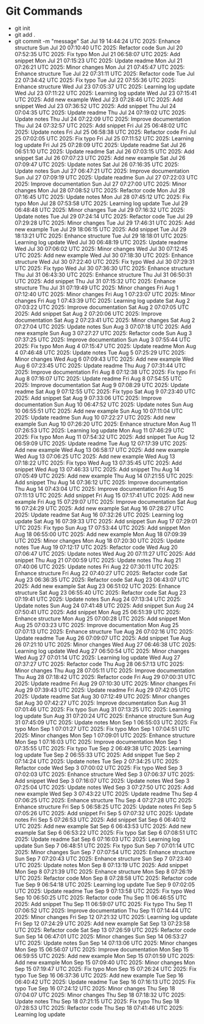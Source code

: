 # Git Commands
- git init
- git add .
- git commit -m "message"
Sat Jul 19 14:44:24 UTC 2025: Enhance structure
Sun Jul 20 07:10:40 UTC 2025: Refactor code
Sun Jul 20 07:52:35 UTC 2025: Fix typo
Mon Jul 21 06:58:07 UTC 2025: Add snippet
Mon Jul 21 07:15:23 UTC 2025: Update readme
Mon Jul 21 07:26:21 UTC 2025: Minor changes
Mon Jul 21 07:45:47 UTC 2025: Enhance structure
Tue Jul 22 07:31:11 UTC 2025: Refactor code
Tue Jul 22 07:34:42 UTC 2025: Fix typo
Tue Jul 22 07:55:36 UTC 2025: Enhance structure
Wed Jul 23 07:05:37 UTC 2025: Learning log update
Wed Jul 23 07:11:22 UTC 2025: Learning log update
Wed Jul 23 07:15:41 UTC 2025: Add new example
Wed Jul 23 07:28:46 UTC 2025: Add snippet
Wed Jul 23 07:36:52 UTC 2025: Add snippet
Thu Jul 24 07:04:35 UTC 2025: Update readme
Thu Jul 24 07:19:02 UTC 2025: Update notes
Thu Jul 24 07:22:09 UTC 2025: Improve documentation
Thu Jul 24 07:32:57 UTC 2025: Add snippet
Fri Jul 25 06:48:02 UTC 2025: Update notes
Fri Jul 25 06:58:38 UTC 2025: Refactor code
Fri Jul 25 07:02:05 UTC 2025: Fix typo
Fri Jul 25 07:11:52 UTC 2025: Learning log update
Fri Jul 25 07:28:09 UTC 2025: Update readme
Sat Jul 26 06:51:10 UTC 2025: Update readme
Sat Jul 26 07:03:15 UTC 2025: Add snippet
Sat Jul 26 07:07:23 UTC 2025: Add new example
Sat Jul 26 07:09:47 UTC 2025: Update notes
Sat Jul 26 07:16:35 UTC 2025: Update notes
Sun Jul 27 06:47:21 UTC 2025: Improve documentation
Sun Jul 27 07:09:19 UTC 2025: Update readme
Sun Jul 27 07:22:03 UTC 2025: Improve documentation
Sun Jul 27 07:27:00 UTC 2025: Minor changes
Mon Jul 28 07:08:52 UTC 2025: Refactor code
Mon Jul 28 07:16:45 UTC 2025: Update notes
Mon Jul 28 07:45:12 UTC 2025: Fix typo
Mon Jul 28 07:53:58 UTC 2025: Learning log update
Tue Jul 29 06:48:48 UTC 2025: Minor changes
Tue Jul 29 07:16:32 UTC 2025: Update notes
Tue Jul 29 07:24:14 UTC 2025: Refactor code
Tue Jul 29 07:29:28 UTC 2025: Minor changes
Tue Jul 29 17:46:31 UTC 2025: Add new example
Tue Jul 29 18:06:15 UTC 2025: Add snippet
Tue Jul 29 18:13:21 UTC 2025: Enhance structure
Tue Jul 29 18:18:01 UTC 2025: Learning log update
Wed Jul 30 06:48:19 UTC 2025: Update readme
Wed Jul 30 07:06:02 UTC 2025: Minor changes
Wed Jul 30 07:12:45 UTC 2025: Add new example
Wed Jul 30 07:18:30 UTC 2025: Enhance structure
Wed Jul 30 07:22:40 UTC 2025: Fix typo
Wed Jul 30 07:29:31 UTC 2025: Fix typo
Wed Jul 30 07:36:30 UTC 2025: Enhance structure
Thu Jul 31 06:43:30 UTC 2025: Enhance structure
Thu Jul 31 06:50:31 UTC 2025: Add snippet
Thu Jul 31 07:15:32 UTC 2025: Enhance structure
Thu Jul 31 07:19:49 UTC 2025: Minor changes
Fri Aug  1 07:12:40 UTC 2025: Minor changes
Fri Aug  1 07:23:07 UTC 2025: Minor changes
Fri Aug  1 07:43:39 UTC 2025: Learning log update
Sat Aug  2 07:03:22 UTC 2025: Improve documentation
Sat Aug  2 07:07:05 UTC 2025: Add snippet
Sat Aug  2 07:20:06 UTC 2025: Improve documentation
Sat Aug  2 07:23:41 UTC 2025: Minor changes
Sat Aug  2 07:27:04 UTC 2025: Update notes
Sun Aug  3 07:07:18 UTC 2025: Add new example
Sun Aug  3 07:27:27 UTC 2025: Refactor code
Sun Aug  3 07:37:25 UTC 2025: Improve documentation
Sun Aug  3 07:55:44 UTC 2025: Fix typo
Mon Aug  4 07:15:47 UTC 2025: Update readme
Mon Aug  4 07:46:48 UTC 2025: Update notes
Tue Aug  5 07:25:29 UTC 2025: Minor changes
Wed Aug  6 07:09:43 UTC 2025: Add new example
Wed Aug  6 07:23:45 UTC 2025: Update readme
Thu Aug  7 07:31:44 UTC 2025: Improve documentation
Fri Aug  8 07:12:38 UTC 2025: Fix typo
Fri Aug  8 07:16:07 UTC 2025: Update readme
Fri Aug  8 07:54:55 UTC 2025: Improve documentation
Sat Aug  9 07:08:29 UTC 2025: Update readme
Sat Aug  9 07:12:55 UTC 2025: Fix typo
Sat Aug  9 07:23:40 UTC 2025: Add snippet
Sat Aug  9 07:33:06 UTC 2025: Improve documentation
Sun Aug 10 06:47:52 UTC 2025: Update notes
Sun Aug 10 06:55:51 UTC 2025: Add new example
Sun Aug 10 07:11:04 UTC 2025: Update readme
Sun Aug 10 07:22:27 UTC 2025: Add new example
Sun Aug 10 07:26:20 UTC 2025: Enhance structure
Mon Aug 11 07:26:53 UTC 2025: Learning log update
Mon Aug 11 07:46:29 UTC 2025: Fix typo
Mon Aug 11 07:54:32 UTC 2025: Add snippet
Tue Aug 12 06:59:09 UTC 2025: Update readme
Tue Aug 12 07:17:39 UTC 2025: Add new example
Wed Aug 13 06:58:17 UTC 2025: Add new example
Wed Aug 13 07:06:25 UTC 2025: Add new example
Wed Aug 13 07:18:22 UTC 2025: Fix typo
Wed Aug 13 07:35:45 UTC 2025: Add snippet
Wed Aug 13 07:46:33 UTC 2025: Add snippet
Thu Aug 14 07:05:49 UTC 2025: Add new example
Thu Aug 14 07:21:55 UTC 2025: Add snippet
Thu Aug 14 07:36:12 UTC 2025: Improve documentation
Thu Aug 14 07:43:04 UTC 2025: Improve documentation
Fri Aug 15 07:11:13 UTC 2025: Add snippet
Fri Aug 15 07:17:41 UTC 2025: Add new example
Fri Aug 15 07:29:07 UTC 2025: Improve documentation
Sat Aug 16 07:24:29 UTC 2025: Add new example
Sat Aug 16 07:28:27 UTC 2025: Update readme
Sat Aug 16 07:32:26 UTC 2025: Learning log update
Sat Aug 16 07:39:33 UTC 2025: Add snippet
Sun Aug 17 07:29:01 UTC 2025: Fix typo
Sun Aug 17 07:53:44 UTC 2025: Add snippet
Mon Aug 18 06:55:00 UTC 2025: Add new example
Mon Aug 18 07:09:39 UTC 2025: Minor changes
Mon Aug 18 07:20:30 UTC 2025: Update notes
Tue Aug 19 07:12:17 UTC 2025: Refactor code
Wed Aug 20 07:06:47 UTC 2025: Update notes
Wed Aug 20 07:11:27 UTC 2025: Add snippet
Thu Aug 21 07:00:59 UTC 2025: Update notes
Thu Aug 21 07:40:06 UTC 2025: Update notes
Fri Aug 22 07:30:11 UTC 2025: Enhance structure
Fri Aug 22 07:40:27 UTC 2025: Refactor code
Sat Aug 23 06:36:35 UTC 2025: Refactor code
Sat Aug 23 06:43:07 UTC 2025: Add new example
Sat Aug 23 06:51:02 UTC 2025: Enhance structure
Sat Aug 23 06:55:40 UTC 2025: Refactor code
Sat Aug 23 07:19:41 UTC 2025: Update notes
Sun Aug 24 07:13:34 UTC 2025: Update notes
Sun Aug 24 07:41:48 UTC 2025: Add snippet
Sun Aug 24 07:50:41 UTC 2025: Add snippet
Mon Aug 25 06:51:39 UTC 2025: Enhance structure
Mon Aug 25 07:00:28 UTC 2025: Add snippet
Mon Aug 25 07:03:23 UTC 2025: Improve documentation
Mon Aug 25 07:07:13 UTC 2025: Enhance structure
Tue Aug 26 07:02:16 UTC 2025: Update readme
Tue Aug 26 07:09:07 UTC 2025: Add snippet
Tue Aug 26 07:21:10 UTC 2025: Minor changes
Wed Aug 27 06:46:38 UTC 2025: Learning log update
Wed Aug 27 06:50:54 UTC 2025: Minor changes
Wed Aug 27 07:01:14 UTC 2025: Learning log update
Wed Aug 27 07:37:27 UTC 2025: Refactor code
Thu Aug 28 06:57:13 UTC 2025: Minor changes
Thu Aug 28 07:05:11 UTC 2025: Improve documentation
Thu Aug 28 07:18:42 UTC 2025: Refactor code
Fri Aug 29 07:00:31 UTC 2025: Update readme
Fri Aug 29 07:10:30 UTC 2025: Minor changes
Fri Aug 29 07:39:43 UTC 2025: Update readme
Fri Aug 29 07:42:05 UTC 2025: Update readme
Sat Aug 30 07:12:49 UTC 2025: Minor changes
Sat Aug 30 07:42:27 UTC 2025: Improve documentation
Sun Aug 31 07:01:46 UTC 2025: Fix typo
Sun Aug 31 07:13:25 UTC 2025: Learning log update
Sun Aug 31 07:20:24 UTC 2025: Enhance structure
Sun Aug 31 07:45:09 UTC 2025: Update notes
Mon Sep  1 06:55:03 UTC 2025: Fix typo
Mon Sep  1 07:01:27 UTC 2025: Fix typo
Mon Sep  1 07:04:51 UTC 2025: Minor changes
Mon Sep  1 07:09:01 UTC 2025: Enhance structure
Mon Sep  1 07:16:03 UTC 2025: Improve documentation
Mon Sep  1 07:35:55 UTC 2025: Fix typo
Tue Sep  2 06:49:38 UTC 2025: Learning log update
Tue Sep  2 06:55:33 UTC 2025: Add snippet
Tue Sep  2 07:14:24 UTC 2025: Update notes
Tue Sep  2 07:34:25 UTC 2025: Refactor code
Wed Sep  3 07:00:02 UTC 2025: Fix typo
Wed Sep  3 07:02:03 UTC 2025: Enhance structure
Wed Sep  3 07:06:37 UTC 2025: Add snippet
Wed Sep  3 07:16:07 UTC 2025: Update notes
Wed Sep  3 07:25:04 UTC 2025: Update notes
Wed Sep  3 07:27:50 UTC 2025: Add new example
Wed Sep  3 07:43:22 UTC 2025: Update readme
Thu Sep  4 07:06:25 UTC 2025: Enhance structure
Thu Sep  4 07:27:28 UTC 2025: Enhance structure
Fri Sep  5 06:58:25 UTC 2025: Update notes
Fri Sep  5 07:05:26 UTC 2025: Add snippet
Fri Sep  5 07:07:32 UTC 2025: Update notes
Fri Sep  5 07:26:53 UTC 2025: Add snippet
Sat Sep  6 06:40:12 UTC 2025: Add new example
Sat Sep  6 06:43:53 UTC 2025: Add new example
Sat Sep  6 06:53:22 UTC 2025: Fix typo
Sat Sep  6 07:08:51 UTC 2025: Update readme
Sat Sep  6 07:16:03 UTC 2025: Learning log update
Sun Sep  7 06:48:51 UTC 2025: Fix typo
Sun Sep  7 07:01:14 UTC 2025: Minor changes
Sun Sep  7 07:07:54 UTC 2025: Enhance structure
Sun Sep  7 07:20:43 UTC 2025: Enhance structure
Sun Sep  7 07:23:40 UTC 2025: Update notes
Mon Sep  8 07:13:19 UTC 2025: Add snippet
Mon Sep  8 07:21:39 UTC 2025: Enhance structure
Mon Sep  8 07:26:19 UTC 2025: Refactor code
Mon Sep  8 07:28:58 UTC 2025: Refactor code
Tue Sep  9 06:54:18 UTC 2025: Learning log update
Tue Sep  9 07:02:05 UTC 2025: Update readme
Tue Sep  9 07:13:58 UTC 2025: Fix typo
Wed Sep 10 06:50:25 UTC 2025: Refactor code
Thu Sep 11 06:46:55 UTC 2025: Add snippet
Thu Sep 11 06:59:07 UTC 2025: Fix typo
Thu Sep 11 07:06:52 UTC 2025: Improve documentation
Thu Sep 11 07:14:44 UTC 2025: Minor changes
Fri Sep 12 07:21:32 UTC 2025: Learning log update
Fri Sep 12 07:24:29 UTC 2025: Add new example
Sat Sep 13 07:23:58 UTC 2025: Refactor code
Sat Sep 13 07:26:59 UTC 2025: Refactor code
Sun Sep 14 06:47:01 UTC 2025: Minor changes
Sun Sep 14 06:53:27 UTC 2025: Update notes
Sun Sep 14 07:13:06 UTC 2025: Minor changes
Mon Sep 15 06:56:07 UTC 2025: Improve documentation
Mon Sep 15 06:59:55 UTC 2025: Add new example
Mon Sep 15 07:01:59 UTC 2025: Add new example
Mon Sep 15 07:09:40 UTC 2025: Minor changes
Mon Sep 15 07:19:47 UTC 2025: Fix typo
Mon Sep 15 07:26:24 UTC 2025: Fix typo
Tue Sep 16 06:37:36 UTC 2025: Add new example
Tue Sep 16 06:40:42 UTC 2025: Update readme
Tue Sep 16 07:16:13 UTC 2025: Fix typo
Tue Sep 16 07:24:12 UTC 2025: Minor changes
Thu Sep 18 07:04:07 UTC 2025: Minor changes
Thu Sep 18 07:18:32 UTC 2025: Update notes
Thu Sep 18 07:21:15 UTC 2025: Fix typo
Thu Sep 18 07:28:53 UTC 2025: Refactor code
Thu Sep 18 07:41:46 UTC 2025: Learning log update
